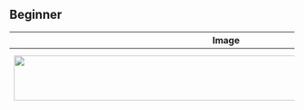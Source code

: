 ## Beginner

| Image                                                         | Name                                                           | Description |
| ------------------------------------------------------------- | -------------------------------------------------------------- | -------------------------------------- |
| <img src="https://avatars3.githubusercontent.com/u/48860494?v=4" width="750px" height="80px"> | [Pranav Goel](https://github.com/pranavgoel29)                   |I'm from India, Have basic knowledge of HTML, CSS, C++ and C, I'm currently learning Javascript.|
|  |[Adewale Abiola](https://github.com/princehaybee)                 |I am a Nigerian. I have basic knowledge of HTML,CSS and Javascript.|
|  |[Micheal Aderinto](https://github.com/ad3rinto)                   | Manchester UK, Hoping this will be my first step in the world of solving world problems with code.|
|  |Usha Kiran ([K!r@nD0n](https://twitter.com/ushakiran_m))          | I am a student from India. I just started my OpenSource journey with TWINDLE. I am currently learning #JavaScript.|
|  |Eyram ([Ey_kwasi](https://twitter.com/Ey_kwasi))                  | I am from Ghana and I have no experience, started learning web development some months ago. I am participating to learn and also make twindle a success.|
|  |[Michael Osajeh](https://github.com/michaelcosj)                  |I am from Lagos, Nigeria, second year Computer Science Undergraduate, started learning web and mobile development this year.|
|  |[Tushar Kandpal](https://github.com/tusharkandpal)                |From India, Contributing in making **twindle** a succees, Always a Learner :v:|
|  |[Rafael Rodrigues](https://github.com/RafaelBatman55)             |Less than 1 yr of experience From small city in Rio de Janeiro State - Braz.I'm very excited to learn and helf in this project!|
|  |[Yaksh Bariya](https://www.github.com/thunder-coding)             | I am from India. A 14 year old technology lover. I create amazing things using the knowledge I have gained so far. Currently, I want to explore more of JavaScript/TypeScript.|
|  |[Nishank Navelkar](https://www.github.com/nishanknavelkar)        |I'm from India, Basic knoweledge of Python, C, C++, HTML, CSS,  Electrical engineer, Here to learn and Contribute.|
|  |[Manohar Rajaram](https://github.com/manohar52)                   |I am from India but currently pursuing my Masters in computer science in US. I am quite new to Javascript. I have some experience in HTML, CSS and PHP.|
|  |[Naveen Kala](https://github.com/naveenkala)                      |I'm an engineering student from India. Having basic knowledge of HTML, CSS and JavaScript. Currently I am learning Reactjs.|
|  |[Alasi Habeeb](https://github.com/Holaryeankar007)                |I'm from Nigeria, I have experience in HTML and CSS but i'm currently learning Javascript. | 
|  |[Sheetal Pandey](https://github.com/Sheetal777)                   |A keen learner from India pursuing engineering. Good with Python but new to Web Developement. |
|  |[Regina Gachomba](https://github.com/MumbiGachomba04)             |I am a Kenyan undergraduate student currently based in Ankara, Turkey. During my first year in college I learnt C,C++ and python. I am currently learning Java OOP for my coursework and teaching myself HTML,CSS and Javascript. Looking forward to master front-end development at the moment, then hopefully I can begin learning back-end.|
|  |[Swati Rao](https://github.com/SwatiRaoDataEnthusiast)            |I am from India,I am familiar with HTML,CSS and can learn Node.JS, javascript etc. This is the my first open source project TWINDLE. Really excited!!|
|  |[Prathap](https://github.com/codeprm)                             | From India. Newbie to UI tech. CS Student, 4+ exp.|
|  |[Fabio Duarte](https://github.com/lh536)                          |I am from Colombia. I have some experience with HTML, CSS and JavaScript. Lately I've been learning Tailwindcss, ParcelJS, NodeJS and a first lesson of VueJS. I like listen to music (play guitar and drums), airplanes, cooking, video/photography and science; actually I'm biologist, but I love coding since I was in the school. I hope I can contribute to twindle. I'm always learning.|
|  |[Nahuel Alfano](https://github.com/NahuelAlfano)                  |I am from Argentina, beginner at github and open source projects. I have basic knowledge of HTML, CSS, Javascript, C#, C++, currently learning Python. |
|  |[Tr0mbley](https://github.com/tr0mbl3y)                           | learning how things works! nothing to share much|
|  |[Sippeybro](https://github.com/sippeybro)                         | I'm from Maldives, Have basic knowledge of HTML, CSS, php and I'm currently learning Javascript.|
|  |[Titi Olopade](https://github.com/teckiegeek)                     | I am from the United Kingdom. My background is Computing and Statistics with a MSc. in Agile Project Management and PRINCE2 certified, SCRUM Master Certified. I have several years professional experience with few years career break. I started learning HTML and CSS coding 6months ago. I plan a change in career to be a Front-end developer. Here to learn and contribute to success of "twindle".|
|  |[luli](https://github.com/ululi)                                  | I'm from zambia,have some basic knowledge of html, css and js, am here to learn more about web development.|
|  |[Ashish](https://github.com/kambleaa007)                          | 3+ yr of experience in .Net Java JavaScript Testing, Pune, India SoReady2Help :partying_face: |
|  |[Nneyen ](https://github.com/Na-ilah)                             | I am from Nigeria. I am  beginner at github and open source projects. I have basic knowlege of Python, HTML and CSS. I don't remember much about programming even if I have a degree in computing. I would like to be able to contribute to the open source community and build educational solutions.|
|  |[Harsha Vardhan](https://github.com/Harsha-Ambati)                | I am a student from India, recently came into this web development field, had basic knowledge in HTML, CSS, JavaScript. |
|  |[Maria Rivera](https://github.com/GorettiRivera)                  | I have basic knowledge of Javascript, HTML and CSS. Currently working in different open source projects|
|  |[Neaz Mahmood](https://github.com/Neaz-Mahmood)                   |I am from Dhaka, Bangladesh. I am a second year Computer Science undergraduate. I know basic html, css, javascript. I am here to learn & contribute to 'twindle'. This is my first open source project.|
|  |[Predrag](https://github.com/stamenkovic-dev)                     | I'm from Serbia, and I have only basic knowledge of HTML and CSS, but I'm here to learn more about web development and team play at coding.|
|  |[Franklin U.O. Ohaegbulam](https://github.com/frankiefab100)      | I'm comfortable working with HTML and CSS, with basic knowledge of JavaScript. I'm from Nigeria and love talking about accessibility, inclusive design and web animation.|
|  |[Edwin Mancipe](https://github.com/efmg0325)                      |I am from Colombia. I have a bit of knowledge about HTML, CSS, Javascript, Python and SQL. I love to listeninng to Heavy Metal music. I like second life web browser games.|

---
<br/>

## Intermediate

|  | Name                                               | Description                                                                                                                                                                                                                                                                                                                 |
|--| -------------------------------------------------- | --------------------------------------------------------------------------------------------------------------------------------------------------------------------------------------------------------------------------------------------------------------------------------------------------------------------------- |
|  | [Tolga Erdönmez](https://github.com/tolgaerdonmez) | I'm from Turkey. I'm a student. I've been programming for 4 years but no proffessional experience.                                                                                                                                                                                                                          |
|  | [Ameen](https://github.com/UnevenCoder)            | 3+ yrs of experience ,From India , born & brought up in Jeddah [ I am 15 yrs old :)], An Extrovert & A Feeler :)                                                                                                                                                                                                            |
|  | [Krypton](https://github.com/madhusudanbabar)      | I'm an engineering student from India, passionate for web technologies, especially nuxtJS. I love blogging (technical articles & CTF walkthroughs mostly as I'm also interested in cyber security).                                                                                                                         |
|  | [Rakesh](https://github.com/Rakesh-4)              | Software Developer have 3+ years of experience in C#, JavaScript and Angular Framework                                                                                                                                                                                                                                      |
|  | [Samriddhi](https://github.com/sammjainn)          | I'm a student from India. Here to learn and work together!                                                                                                                                                                                                                                                                  |
|  | [PraveenKumar](https://github.com/praveen2896)     | I'm from India, having 3 years of professional experience in Backend, new to JS,HTML,CSS ,Planning to learn React in future with the help of #twindle.                                                                                                                                                                      |
|  | [Vipin Rawat](https://github.com/aesthytik)        | I'm a frontend Engineer from Punjab,India. 2+ years experience in React Native and React js. I create Logos and graphics for fun.Happy to help :)                                                                                                                                                                           |
|  | [Satyaki Bose](https://github.com/satyaki07)       | I'm a newbie in MERN stack from Kolkata, India with 1+ years of experience. :)                                                                                                                                                                                                                                              |
|  | [Aparna Sivasailam](https://github.com/Mira-Alf)   | I'm from Bengaluru, India. Tech woman on a career break with 6 years of Java Experience. Trying to upskill myself with Javascript and UI/UX design                                                                                                                                                                          |
|  | [Rajesh](https://github.com/rkumar1904)            | I'm a Lead frontend developer from Mumbai, India. Total 9+ years experience in front end technology. Currently working on ReactJS & Flutter. Initially, I started my career as a Programming Faculty.                                                                                                                       |
|  | [Sunny](https://github.com/SunnyDev7)              | I am Sunny from India and a engineering student. And i am working on MERN stack and also comfortable with html, css and vanilla js and am Here to learn, collaborate and help.                                                                                                                                              |
|  | [Akshay Sharma](https://github.com/Akshay2996)     | I'm a Frontend Developer from Bangalore, India. Total 1+ years of experience in the industry. Contributing to Twindle to make it successful.                                                                                                                                                                                |
|  | [Karan Parsnani](https://github.com/LilFatFrank)   | From Mumbai, India. Here to learn and contribute.                                                                                                                                                                                                                                                                           |
|  | [Lukman Okunade](https://github.com/lokunade)      | From Lagos, Nigeria. I am joining the twindle open source to learn and contribute.                                                                                                                                                                                                                                          |
|  | [krishnadevz](https://github.com/lokunade)         | I am krishna 4 years of expereince in web-development Current skills(HTML/CSS/JS/REACTJS/C/bootstrap4) from india currrently i am final year CS gradd student and Learning MERN✡ Stack Developer SelfTaught-Dev/Opensourcer🛠 #100DaysOfCode(R2) FOSS❤ I like to build things & Write things related to Web🌐⚙ #webdev 🐱‍💻 |
|  | [Melissa Huerta](https://github.com/piratelicorne) | Hi! I'm Systems Engineer from Perú, 3+ yrs of experience in IT Infrastructure, I have knowledge in C and Javascript. I recently started in Development as Flutter Developer, currently working on side projects 👩🏽‍💻 and blogging for #WomenWhoCodeSV                                                                         |
|  | [Abdou Masoudi](https://github.com/uplancer)       | a selft-taught Web Developer.|
|  | [Viraj](https://github.com/viraj-patil)            | I'm a full stack developer from Pune, India. Total 9+ years of experience in software industry as a developer. |


---

<br/>

## Mentor

|  | Name                                         | Description                                                                                        |
|--| -------------------------------------------- | -------------------------------------------------------------------------------------------------- |
|  |[Proful](https://github.com/proful)           | 15 yr of experience From India, Living in Sydney Actively participating to make twindle a success. |
|  | Kenny                                        | 4+ yrs of experience Kerala, India Here to help :partying_face:                                    |
|  | Kingsley                                     | 3+ yrs of experience. Based in Nigeria and here to help :man_technologist:                         |
|  | [Pratham](https://github.com/prasoonpratham) | 2+ experience in JavaScript, always open to help :smile:                                           |

